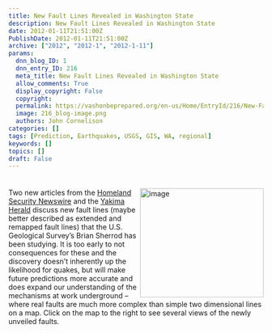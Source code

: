 ```yaml
---
title: New Fault Lines Revealed in Washington State
description: New Fault Lines Revealed in Washington State
date: 2012-01-11T21:51:00Z
PublishDate: 2012-01-11T21:51:00Z
archive: ["2012", "2012-1", "2012-1-11"]
params:
  dnn_blog_ID: 1
  dnn_entry_ID: 216
  meta_title: New Fault Lines Revealed in Washington State
  allow_comments: True
  display_copyright: False
  copyright:
  permalink: https://vashonbeprepared.org/en-us/Home/EntryId/216/New-Fault-Lines-Revealed-in-Washington-State
  image: 216_blog-image.png
  authors: John Cornelison
categories: []
tags: [Prediction, Earthquakes, USGS, GIS, WA, regional]
keywords: []
topics: []
draft: False
---
```


<div class="wlWriterHeaderFooter" style="padding-bottom: 4px; margin: 0px; padding-left: 0px; padding-right: 0px; float: none; padding-top: 4px;"></div>
<p><a href="http://www.yakima-herald.com/galleries/7093/photos/1" title="Click link to see maps of the new fault lines" target="_blank"><img width="244" height="216" title="image" align="right" style="background-image: none;   margin: 0px 0px 5px 5px; padding-left: 0px; padding-right: 0px; display: inline; float: right;   padding-top: 0px;border: 0px solid;" alt="image" src="./images/216/Windows-Live-Writer-New-Fault-Lines-Revealed-in-Washington-S_BF2C-image_3.png" /></a>Two new articles from the <a href="http://www.homelandsecuritynewswire.com/dr20120111-new-fault-lines-discovered-in-western-washington" target="_blank">Homeland Security Newswire</a> and the <a href="http://www.yakima-herald.com/stories/2012/01/08/newly-discovered-earthquake-fault-lines-means-valley-is-on-shakier-ground-than-originally-thought" target="_blank">Yakima Herald</a> discuss new fault lines (maybe better described as extended and remapped fault lines) that the U.S. Geological Survey&rsquo;s Brian Sherrod has been studying. It is too early to not consequences for these and the discovery doesn&rsquo;t inherently up the likelihood for quakes, but will make future predictions more accurate and does expand our understanding of the mechanisms at work underground &ndash; where real faults are much more complex than simple two dimensional lines on a map. Click on the map to the right to see several views of the newly unveiled faults.</p>
